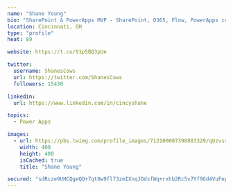 ```yaml
---
name: "Shane Young"
bio: "SharePoint & PowerApps MVP - SharePoint, O365, Flow, PowerApps consulting? @PowerApps911 | Pure Snark? You found it."
location: Cincinnati, OH
type: "profile"
heat: 89

website: https://t.co/91p5BQ3pUe

twitter:
  username: ShanesCows
  url: https://twitter.com/ShanesCows
  followers: 15430

linkedin:
  url: https://www.linkedin.com/in/cincyshane

topics:
  - Power Apps

images:
  - url: https://pbs.twimg.com/profile_images/713100007398883329/qUzvsvQ3_400x400.jpg
    width: 400
    height: 400
    isCached: true
    title: "Shane Young"

secured: "sdRcze9UHCQgeQQ+7qt0w9fl73zmIXnqJDdsfWq+rxhb2Rc5v7Yf9Gd4VuFepjHcKDHWyasHu8ukDAJ4xwD0oInyAQ6drrDiRc40KIJDBBlvQUc1Fw9szk9A+Sv5fa1i+v647oE0+/IHIwy5NlN/+qXqIth/wPzzuhEdDZxV2AOQMhFlVnADZXlcQ+Jk4TVghGLyjPaVexgKtLfkYzF+9smzk5jMtIXmG5h/3bOapp+/+DwOrHJDP/xKJz4BrTn6GAJRlZyutbQy1n2bSfnTWVbVqM1Y2mcbNXcVzNG+f6zgs8i4+tIJIsNkEuFlHNcS+qA6Neq3HujhZubyDfUMyyrB7Lqk8g+VOL2suIqTQ4KviHjcL/VcFb5dY3EBKi7Zs5r23Bn3A8topvZXvR8wC3eOYBfNm64rCzGh/a9oDkg=;9aiRTWC5kziYviG/Go3JAg=="
---
```


